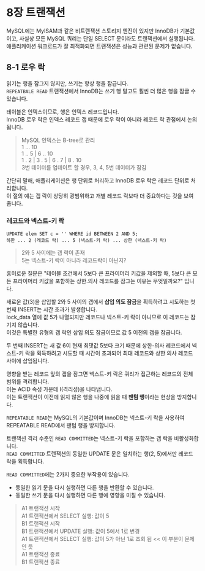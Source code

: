 # 8장 트랜잭션

MySQL에는 MyISAM과 같은 비트랜잭션 스토리지 엔진이 있지만 InnoDB가 기본값이고, 사실상 모든 MySQL 쿼리는 단일 SELECT 문이라도 트랜잭션에서 실행됩니다.  
애플리케이션 워크로드가 잘 최적화되면 트랜잭션은 성능과 관련된 문제가 없습니다.  

## 8-1 로우 락

읽기는 행을 잠그지 않지만, 쓰기는 항상 행을 잠급니다.  
`REPEATBALE READ` 트랜잭션에서 InnoDB는 쓰기 행 말고도 훨씬 더 많은 행을 잠글 수 있습니다.  

테이블은 인덱스이므로, 행은 인덱스 레코드입니다.  
InnoDB 로우 락은 인덱스 레코드 갭 때문에 로우 락이 아니라 레코드 락 관점에서 논의됩니다.  

> MySQL 인덱스는 B-tree로 관리  
>        1    ...    10  
>    1  ..  5   |   6  ..  10   
>  1 . 2 | 3 . 5 |  6 . 7 | 8 . 10  
> 3번 데이터를 업데이트 할 경우, 3, 4, 5번 데이터가 잠김  

간단히 말해, 애플리케이션은 행 단위로 처리하고 InnoDB 로우 락은 레코드 단위로 처리합니다.  
이 절의 예는 갭 락이 상당히 광범위하고 개별 레코드 락보다 더 중요하다는 것을 보여 줍니다.  

### 레코드와 넥스트-키 락

```
UPDATE elem SET c = '' WHERE id BETWEEN 2 AND 5;  
하한 ... 2 (레코드 락) ... 5 (넥스트-키 락) ... 상한 (넥스트-키 락)  
```

> 2와 5 사이에는 갭 락이 존재  
> 5는 넥스트-키 락이 아니라 레코드락이 아닌지?  

흥미로운 질문은 "테이블 조건에서 5보다 큰 프라이머리 키값을 제외할 때, 5보다 큰 모든 프라이머리 키값을 포함하는 상한.의사 레코드를 잠그는 이유는 무엇일까요?" 입니다.  

새로운 값(3)을 삽입할 2와 5 사이의 갭에서 **삽입 의도 잠금**을 획득하려고 시도하는 첫번째 INSERT는 시간 초과가 발생합니다.  
lock_data 열에 값 5가 나열되지만 레코드나 넥스트-키 락이 아니므로 이 레코드는 잠기지 않습니다.  
이것은 특별한 유형의 갭 락인 삽입 의도 잠금이므로 값 5 이전의 갭을 잠급니다.  

두 번째 INSERT는 새 값 6이 현재 최댓값 5보다 크기 때문에 상한-의사 레코드에서 넥스트-키 락을 획득하려고 시도할 때 시간이 초과되어 최대 레코드와 상한 의사 레코드 사이에 삽입됩니다.  

영향을 받는 레코드 앞의 갭을 잠그면 넥스트-키 락은 쿼리가 접근하는 레코드의 전체 범위를 격리합니다.  
이는 ACID 속성 가운데 I(격리성)을 나타냅니다.  
이는 트랜잭션이 이전에 읽지 않은 행을 나중에 읽을 때 **팬텀 행**이라는 현상을 방지합니다.  

`REPEATABLE READ`는 MySQL의 기본값이며 InnoDB는 넥스트-키 락을 사용하여 REPEATABLE READ에서 팬텀 행을 방지합니다.  

트랜잭션 격리 수준인 `READ COMMITTED`는 넥스트-키 락을 포함하는 갭 락을 비활성화합니다.  
`READ COMMITTED` 트랜잭션의 동일한 UPDATE 문은 일치하는 행(2, 5)에서만 레코드 락을 획득합니다.  

`READ COMMITTED`에는 2가지 중요한 부작용이 있습니다.  
- 동일한 읽기 문을 다시 실행하면 다른 행을 반환할 수 있습니다.
- 동일한 쓰기 문을 다시 실행하면 다른 행에 영향을 미칠 수 있습니다.

> A1 트랜잭션 시작  
> A1 트랜잭션에서 SELECT 실행: 값이 5  
> B1 트랜잭션 시작  
> B1 트랜잭션에서 UPDATE 실행: 값이 5에서 1로 변경  
> A1 트랜잭션에서 SELECT 실행: 값이 5가 아닌 1로 조회 됨 << 이 부분이 문제인 듯  
> A1 트랜잭션 종료  
> B1 트랜잭션 종료  




